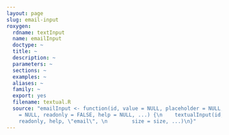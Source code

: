 ```yaml
---
layout: page
slug: email-input
roxygen:
  rdname: textInput
  name: emailInput
  doctype: ~
  title: ~
  description: ~
  parameters: ~
  sections: ~
  examples: ~
  aliases: ~
  family: ~
  export: yes
  filename: textual.R
  source: "emailInput <- function(id, value = NULL, placeholder = NULL, \n    size
    = NULL, readonly = FALSE, help = NULL, ...) {\n    textualInput(id, value, placeholder,
    readonly, help, \"email\", \n        size = size, ...)\n}"
---
```

